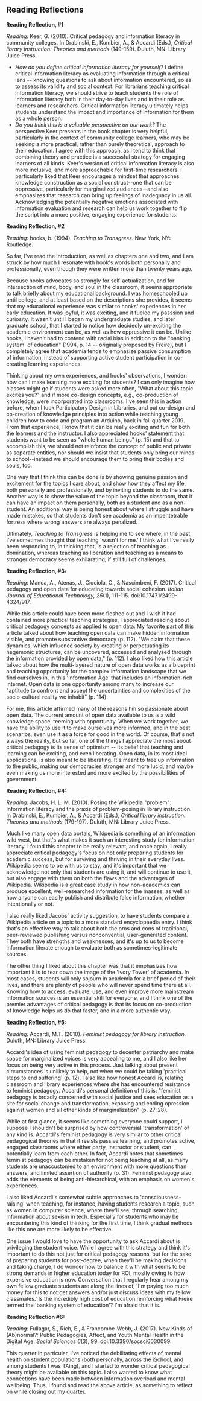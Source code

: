 ## Reading Reflections

**Reading Reflection, #1**

*Reading:* Keer, G. (2010). Critical pedagogy and information literacy in community colleges. In Drabinski, E., Kumbier, A., & Accardi (Eds.), *Critical library instruction: Theories and methods* (149-159). Duluth, MN: Library Juice Press.

- *How do you define critical information literacy for yourself?* I define critical information literacy as evaluating information through a critical lens -- knowing questions to ask about information encountered, so as to assess its validity and social context. For librarians teaching critical information literacy, we should strive to teach students the role of information literacy both in their day-to-day lives and in their role as learners and researchers. Critical information literacy ultimately helps students understand the impact and importance of information for them as a whole person. 
- *Do you think this is a valuable perspective on our work?* The perspective Keer presents in the book chapter is very helpful, particularly in the context of community college learners, who may be seeking a more practical, rather than purely theoretical, approach to their education. I agree with this approach, as I tend to think that combining theory and practice is a successful strategy for engaging learners of all kinds. Keer's version of critical information literacy is also more inclusive, and more approachable for first-time researchers. I particularly liked that Keer encourages a mindset that approaches knowledge construction as a social construct--one that can be oppressive, particularly for marginalized audiences--and also emphasizes that research can bring up feelings of inadequacy in us all. Acknowledging the potentially negative emotions associated with information evaluation and research can help us work together to flip the script into a more positive, engaging experience for students. 

**Reading Reflection, #2**

*Reading:* hooks, b. (1994). *Teaching to Transgress.* New York, NY: Routledge.

So far, I've read the introduction, as well as chapters one and two, and I am struck by how much I resonate with hook's words both personally and professionally, even though they were written more than twenty years ago. 

Because hooks advocates so strongly for self-actualization, and for intersection of mind, body, and soul in the classroom, it seems appropriate to talk briefly about my educational background. I was homeschooled up until college, and at least based on the descriptions she provides, it seems that my educational experience was similar to hooks' experiences in her early education. It was joyful, it was exciting, and it fueled my passsion and curiosity. It wasn't until I began my undergraduate studies, and later graduate school, that I started to notice how decidedly un-exciting the academic environment can be, as well as how oppressive it can be. Unlike hooks, I haven't had to contend with racial bias in addition to the "banking system' of education" (1994, p. 14 -- originally proposed by Freire), but I completely agree that academia tends to emphasize passive consumption of information, instead of supporting active student participation in co-creating learning experiences.

Thinking about my own experiences, and hooks' observations, I wonder: how can I make learning more exciting for students? I can only imagine how classes might go if students were asked more often, "What about this topic excites you?" and if more co-design concepts, e.g., co-production of knowledge, were incorporated into classrooms. I've seen this in action before, when I took Participatory Design in Libraries, and put co-design and co-creation of knowledge principles into action while teaching young children how to code and program an Arduino, back in fall quarter 2019. From that experience, I know that it can be really exciting and fun for both the learners and the instructor. I also appreciated hooks' statement that students want to be seen as "whole human beings" (p. 15) and that to accomplish this, we should not reinforce the concept of public and private as separate entities, nor should we insist that students only bring our minds to school--instead we should encourage them to bring their bodies and souls, too. 

One way that I think this can be done is by showing genuine passion and excitement for the topics I care about, and show how they affect my life, both personally and professionally, and by inviting students to do the same. Another way is to show the value of the topic beyond the classroom, that it can have an impact on them personally, both as a student and as a non-student. An additional way is being honest about where I struggle and have made mistakes, so that students don't see academia as an impentetrable fortress where wrong answers are always penalized. 

Ultimately, *Teaching to Transgress* is helping me to see where, in the past, I've sometimes thought that teaching 'wasn't for me.' I think what I've really been responding to, in thinking that, is a rejection of teaching as domination, whereas teaching as liberation and teaching as a means to stronger democracy seems exhilarating, if still full of challenges. 

**Reading Reflection, #3:**

*Reading:* Manca, A., Atenas, J., Ciociola, C., & Nascimbeni, F. (2017). Critical pedagogy and open data for educating towards social cohesion. *Italian Journal of Educational Technology, 25*(1), 111-115. doi:10.17471/2499-4324/917.

While this article could have been more fleshed out and I wish it had contained more practical teaching strategies, I appreciated reading about critical pedagogy concepts as applied to open data. My favorite part of this article talked about how teaching open data can make hidden information visible, and promote substantive democracy (p. 112). "We claim that these dynamics, which influence society by creating or perpetuating its hegemonic structures, can be uncovered, accessed and analysed through the information provided by open data," (p. 112). I also liked how this article talked about how the multi-layered nature of open data works as a blueprint and teaching opportunity for the complex information landscape that we find ourselves in, in this 'Information Age' that includes an information-rich internet. Open data is one opportunity among many to increase our "aptitude to confront and accept the uncertainties and complexities of the socio-cultural reality we inhabit" (p. 114). 

For me, this article affirmed many of the reasons I'm so passionate about open data. The current amount of open data available to us is a wild knowledge space, teeming with opportunity. When we work together, we have the ability to use it to make ourselves more informed, and in the best scenarios, even use it as a force for good in the world. Of course, that's not always the reality, but so far, one of the things I appreciate the most about critical pedagogy is its sense of optimism -- its belief that teaching and learning can be exciting, and even liberating. Open data, in its most ideal applications, is also meant to be liberating. It's meant to free up information to the public, making our democracies stronger and more lucid, and maybe even making us more interested and more excited by the possibilities of government. 

**Reading Reflection, #4:**

*Reading:* Jacobs, H. L. M. (2010). Posing the Wikipedia "problem": Information literacy and the praxis of problem-posing in library instruction. In Drabinski, E., Kumbier, A., & Accardi (Eds.), *Critical library instruction: Theories and methods* (179-197). Duluth, MN: Library Juice Press.

Much like many open data portals, Wikipedia is something of an information wild west, but that's what makes it such an interesting study for information literacy. I found this chapter to be really relevant, and once again, I really appreciate critical pedagogy's focus on not only preparing students for academic success, but for surviving and thriving in their everyday lives. Wikipedia seems to be with us to stay, and it's important that we acknowledge not only that students are using it, and will continue to use it, but also engage with them on both the flaws and the advantages of Wikipedia. Wikipedia is a great case study in how non-academics can produce excellent, well-researched information for the masses, as well as how anyone can easily publish and distribute false information, whether intentionally or not. 

I also really liked Jacobs' activity suggestion, to have students compare a Wikipedia article on a topic to a more standard encyclopaedia entry. I think that's an effective way to talk about both the pros and cons of traditional, peer-reviewed publishing versus nonconvential, user-generated content. They both have strengths and weaknesses, and it's up to us to become information literate enough to evaluate both as sometimes-legitimate sources. 

The other thing I liked about this chapter was that it emphasizes how important it is to tear down the image of the 'Ivory Tower' of academia. In most cases, students will only sojourn in academia for a brief period of their lives, and there are plenty of people who will never spend time there at all. Knowing how to access, evaluate, use, and even improve more mainstream information sources is an essential skill for everyone, and I think one of the premier advantages of critical pedagogy is that its focus on co-production of knowledge helps us do that faster, and in a more authentic way. 

**Reading Reflection, #5:**

*Reading:* Accardi, M.T. (2010). *Feminist pedagogy for library instruction.* Duluth, MN: Library Juice Press.

Accardi's idea of using feminist pedagogy to decenter patriarchy and make space for marginalized voices is very appealing to me, and I also like her focus on being very active in this process. Just talking about present circumstances is unlikely to help, not when we could be taking 'practical steps to end suffering' (p. 12). I also like how honest Accardi is, relating classroom and library experiences where she has encountered resistance to feminist pedagogy. Accardi's personal definition of this is: "feminist pedagogy is broadly concerned with social justice and sees education as a site for social change and transformation, exposing and ending opression against women and all other kinds of marginalization" (p. 27-28). 

While at first glance, it seems like something everyone could support, I suppose I shouldn't be surprised by how controversial 'transformation' of any kind is. Accardi's feminist pedagogy is very similar to other critical pedagogical theories in that it resists passive learning, and promotes active, engaged classrooms where either party, instructor or student, can potentially learn from each other. In fact, Accardi notes that sometimes feminist pedagogy can be mistaken for not being teaching at all, as many students are unaccustomed to an environment with more questions than answers, and limited assertion of authority (p. 31). Feminist pedagogy also adds the elements of being anti-hierarchical, with an emphasis on women's experiences. 

I also liked Accardi's somewhat subtle approaches to 'consciousness-raising' when teaching, for instance, having students research a topic, such as women in computer science, where they'll see, through searching, information about sexism in tech. Especially for students who may be encountering this kind of thinking for the first time, I think gradual methods like this one are more likely to be effective. 

One issue I would love to have the opportunity to ask Accardi about is privileging the student voice. While I agree with this strategy and think it's important to do this not just for critical pedagogy reasons, but for the sake of preparing students for post-degree, when they'll be making decisions and taking charge, I do wonder how to balance it with what seems to be strong demands in higher education today for ROI, mostly owing to how expensive education is now. Conversation that I regularly hear among my own fellow graduate students are along the lines of, 'I'm paying too much money for this to not get answers and/or just discuss ideas with my fellow classmates.' Is the incredibly high cost of education reinforcing what Freire termed the 'banking system of education'? I'm afraid that it is.

**Reading Reflection #6:**

*Reading:* Fullagar, S., Rich, E., & Francombe-Webb, J. (2017). New Kinds of (Ab)normal?: Public Pedagogies, Affect, and Youth Mental Health in the Digital Age. *Social Sciences 6*(3), 99. doi:10.3390/socsci6030099.

This quarter in particular, I've noticed the debilitating effects of mental health on student populations (both personally, across the iSchool, and among students I was TAing), and I started to wonder critical pedagogical theory might be available on this topic. I also wanted to know what connections have been made between information overload and mental wellbeing. Thus, I found and read the above article, as something to reflect on while closing out my quarter. 



